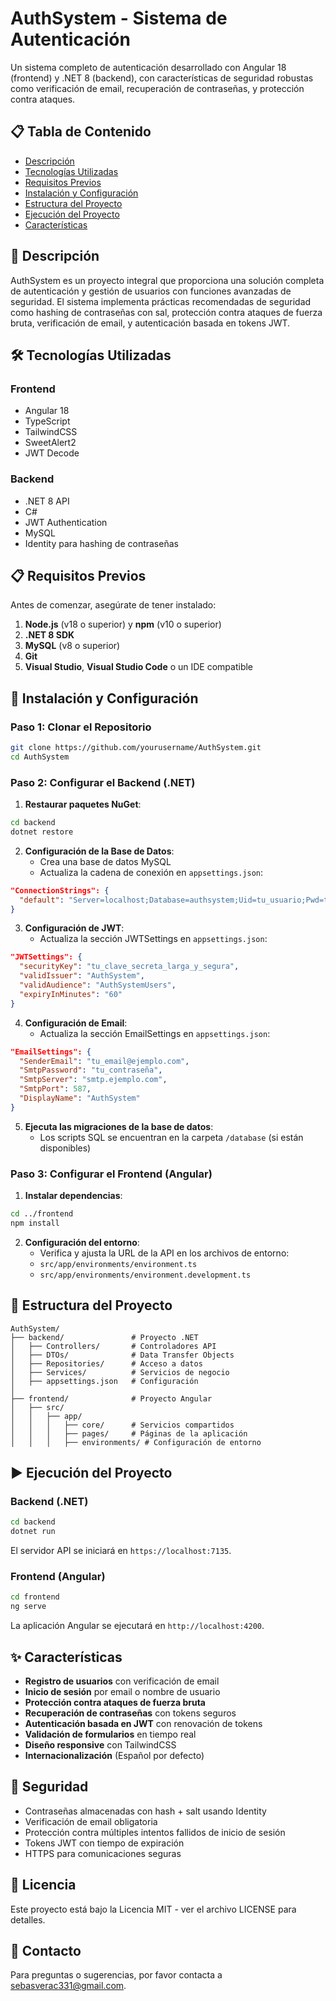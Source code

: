# AuthSystem - Sistema de Autenticación

Un sistema completo de autenticación desarrollado con Angular 18 (frontend) y .NET 8 (backend), con características de seguridad robustas como verificación de email, recuperación de contraseñas, y protección contra ataques.

## 📋 Tabla de Contenido

- [Descripción](#descripción)
- [Tecnologías Utilizadas](#tecnologías-utilizadas)
- [Requisitos Previos](#requisitos-previos)
- [Instalación y Configuración](#instalación-y-configuración)
- [Estructura del Proyecto](#estructura-del-proyecto)
- [Ejecución del Proyecto](#ejecución-del-proyecto)
- [Características](#características)

## 📝 Descripción

AuthSystem es un proyecto integral que proporciona una solución completa de autenticación y gestión de usuarios con funciones avanzadas de seguridad. El sistema implementa prácticas recomendadas de seguridad como hashing de contraseñas con sal, protección contra ataques de fuerza bruta, verificación de email, y autenticación basada en tokens JWT.

## 🛠️ Tecnologías Utilizadas

### Frontend

- Angular 18
- TypeScript
- TailwindCSS
- SweetAlert2
- JWT Decode

### Backend

- .NET 8 API
- C#
- JWT Authentication
- MySQL
- Identity para hashing de contraseñas

## 📋 Requisitos Previos

Antes de comenzar, asegúrate de tener instalado:

1. **Node.js** (v18 o superior) y **npm** (v10 o superior)
2. **.NET 8 SDK**
3. **MySQL** (v8 o superior)
4. **Git**
5. **Visual Studio**, **Visual Studio Code** o un IDE compatible

## 🚀 Instalación y Configuración

### Paso 1: Clonar el Repositorio

```bash
git clone https://github.com/yourusername/AuthSystem.git
cd AuthSystem
```

### Paso 2: Configurar el Backend (.NET)

1. **Restaurar paquetes NuGet**:

```bash
cd backend
dotnet restore
```

2. **Configuración de la Base de Datos**:
   - Crea una base de datos MySQL
   - Actualiza la cadena de conexión en `appsettings.json`:

```json
"ConnectionStrings": {
  "default": "Server=localhost;Database=authsystem;Uid=tu_usuario;Pwd=tu_contraseña;"
}
```

3. **Configuración de JWT**:
   - Actualiza la sección JWTSettings en `appsettings.json`:

```json
"JWTSettings": {
  "securityKey": "tu_clave_secreta_larga_y_segura",
  "validIssuer": "AuthSystem",
  "validAudience": "AuthSystemUsers",
  "expiryInMinutes": "60"
}
```

4. **Configuración de Email**:
   - Actualiza la sección EmailSettings en `appsettings.json`:

```json
"EmailSettings": {
  "SenderEmail": "tu_email@ejemplo.com",
  "SmtpPassword": "tu_contraseña",
  "SmtpServer": "smtp.ejemplo.com",
  "SmtpPort": 587,
  "DisplayName": "AuthSystem"
}
```

5. **Ejecuta las migraciones de la base de datos**:
   - Los scripts SQL se encuentran en la carpeta `/database` (si están disponibles)

### Paso 3: Configurar el Frontend (Angular)

1. **Instalar dependencias**:

```bash
cd ../frontend
npm install
```

2. **Configuración del entorno**:
   - Verifica y ajusta la URL de la API en los archivos de entorno:
   - `src/app/environments/environment.ts`
   - `src/app/environments/environment.development.ts`

## 📁 Estructura del Proyecto

```
AuthSystem/
├── backend/               # Proyecto .NET
│   ├── Controllers/       # Controladores API
│   ├── DTOs/              # Data Transfer Objects
│   ├── Repositories/      # Acceso a datos
│   ├── Services/          # Servicios de negocio
│   ├── appsettings.json   # Configuración
│
├── frontend/              # Proyecto Angular
│   ├── src/
│   │   ├── app/
│   │   │   ├── core/      # Servicios compartidos
│   │   │   ├── pages/     # Páginas de la aplicación
│   │   │   ├── environments/ # Configuración de entorno
```

## ▶️ Ejecución del Proyecto

### Backend (.NET)

```bash
cd backend
dotnet run
```

El servidor API se iniciará en `https://localhost:7135`.

### Frontend (Angular)

```bash
cd frontend
ng serve
```

La aplicación Angular se ejecutará en `http://localhost:4200`.

## ✨ Características

- **Registro de usuarios** con verificación de email
- **Inicio de sesión** por email o nombre de usuario
- **Protección contra ataques de fuerza bruta**
- **Recuperación de contraseñas** con tokens seguros
- **Autenticación basada en JWT** con renovación de tokens
- **Validación de formularios** en tiempo real
- **Diseño responsive** con TailwindCSS
- **Internacionalización** (Español por defecto)

## 🔐 Seguridad

- Contraseñas almacenadas con hash + salt usando Identity
- Verificación de email obligatoria
- Protección contra múltiples intentos fallidos de inicio de sesión
- Tokens JWT con tiempo de expiración
- HTTPS para comunicaciones seguras

## 📄 Licencia

Este proyecto está bajo la Licencia MIT - ver el archivo LICENSE para detalles.

## 📧 Contacto

Para preguntas o sugerencias, por favor contacta a [sebasverac331@gmail.com](mailto:tu@email.com).
